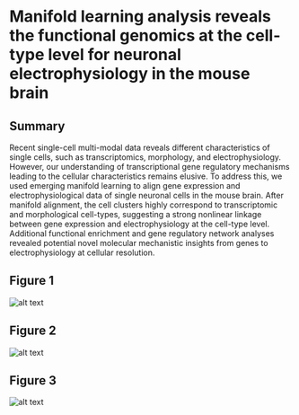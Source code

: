 # Manifold learning analysis reveals the functional genomics at the cell-type level for neuronal electrophysiology in the mouse brain 

## Summary
Recent single-cell multi-modal data reveals different characteristics of single cells, such as transcriptomics, morphology, and electrophysiology. However, our understanding of transcriptional gene regulatory mechanisms leading to the cellular characteristics remains elusive. To address this, we used emerging manifold learning to align gene expression and electrophysiological data of single neuronal cells in the mouse brain. After manifold alignment, the cell clusters highly correspond to transcriptomic and morphological cell-types, suggesting a strong nonlinear linkage between gene expression and electrophysiology at the cell-type level. Additional functional enrichment and gene regulatory network analyses revealed potential novel molecular mechanistic insights from genes to electrophysiology at cellular resolution.

## Figure 1
![alt text](https://github.com/daifengwanglab/scMNC/blob/main/figure/figure%201.png)

## Figure 2
![alt text](https://github.com/daifengwanglab/scMNC/blob/main/figure/figure%202.png)

## Figure 3
![alt text](https://github.com/daifengwanglab/scMNC/blob/main/figure/figure%203.png)

